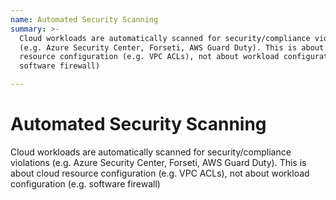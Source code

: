 ```yaml
---
name: Automated Security Scanning
summary: >-
  Cloud workloads are automatically scanned for security/compliance violations
  (e.g. Azure Security Center, Forseti, AWS Guard Duty). This is about cloud
  resource configuration (e.g. VPC ACLs), not about workload configuration (e.g.
  software firewall)

---
```


# Automated Security Scanning

Cloud workloads are automatically scanned for security/compliance violations (e.g. Azure Security Center, Forseti, AWS Guard Duty). This is about cloud resource configuration (e.g. VPC ACLs), not about workload configuration (e.g. software firewall)


